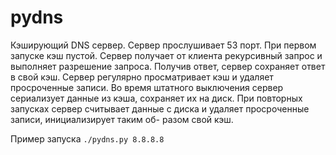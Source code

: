# pydns

Кэширующий DNS сервер. Сервер прослушивает 53 порт. При первом запуске кэш пустой.
Сервер получает от клиента рекурсивный запрос и выполняет разрешение запроса. 
Получив ответ, сервер сохраняет ответ в свой кэш. 
Сервер регулярно просматривает кэш и удаляет просроченные записи.
Во время штатного выключения сервер сериализует данные из кэша, сохраняет их на диск. При повторных запусках
сервер считывает данные с диска и удаляет просроченные записи, инициализирует таким об-
разом свой кэш.

Пример запуска `./pydns.py 8.8.8.8`
